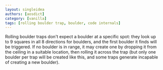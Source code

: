 ```yaml
---
layout: singleidea
authors: [aosdict]
category: [vanilla]
tags: [rolling boulder trap, boulder, code internals]
---
```

Rolling boulder traps don't expect a boulder at a specific spot: they look up to 9 squares in all 8 directions for boulders, and the first boulder it finds will be triggered. If no boulder is in range, it may create one by dropping it from the ceiling in a suitable location, then rolling it across the trap (but only one boulder per trap will be created like this, and some traps generate incapable of creating a new boulder).
